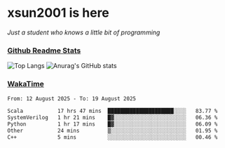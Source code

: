 # xsun2001 is here

*Just a student who knows a little bit of programming*

### [Github Readme Stats](https://github.com/anuraghazra/github-readme-stats)

![Top Langs](https://github-readme-stats.vercel.app/api/top-langs/?username=xsun2001&layout=compact&theme=radical) ![Anurag's GitHub stats](https://github-readme-stats.vercel.app/api?username=xsun2001&show_icons=true&theme=radical)

### [WakaTime](https://wakatime.com)

<!--START_SECTION:waka-->

```txt
From: 12 August 2025 - To: 19 August 2025

Scala           17 hrs 47 mins  █████████████████████░░░░   83.77 %
SystemVerilog   1 hr 21 mins    █▓░░░░░░░░░░░░░░░░░░░░░░░   06.36 %
Python          1 hr 17 mins    █▓░░░░░░░░░░░░░░░░░░░░░░░   06.09 %
Other           24 mins         ▒░░░░░░░░░░░░░░░░░░░░░░░░   01.95 %
C++             5 mins          ░░░░░░░░░░░░░░░░░░░░░░░░░   00.46 %
```

<!--END_SECTION:waka-->
